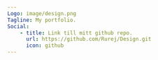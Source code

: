 ```yaml
---
Logo: image/design.png
Tagline: My portfolio.
Social:
    - title: Link till mitt github repo.
      url: https://github.com/Rurej/Design.git
      icon: github
---
```

